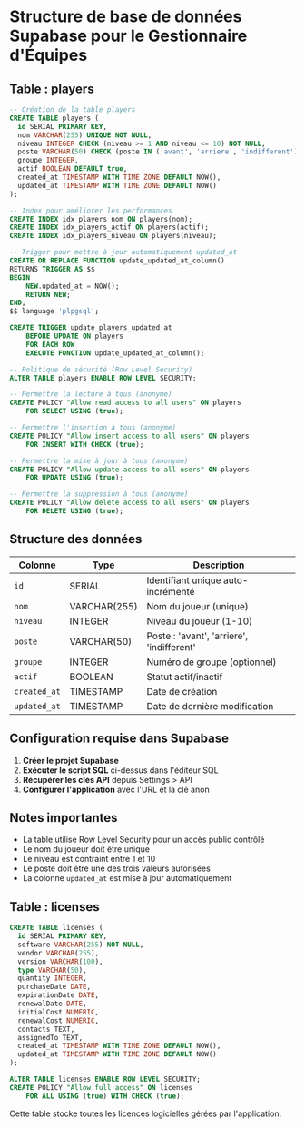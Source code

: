 # Structure de base de données Supabase pour le Gestionnaire d'Équipes

## Table : players

```sql
-- Création de la table players
CREATE TABLE players (
  id SERIAL PRIMARY KEY,
  nom VARCHAR(255) UNIQUE NOT NULL,
  niveau INTEGER CHECK (niveau >= 1 AND niveau <= 10) NOT NULL,
  poste VARCHAR(50) CHECK (poste IN ('avant', 'arriere', 'indifferent')) NOT NULL DEFAULT 'indifferent',
  groupe INTEGER,
  actif BOOLEAN DEFAULT true,
  created_at TIMESTAMP WITH TIME ZONE DEFAULT NOW(),
  updated_at TIMESTAMP WITH TIME ZONE DEFAULT NOW()
);

-- Index pour améliorer les performances
CREATE INDEX idx_players_nom ON players(nom);
CREATE INDEX idx_players_actif ON players(actif);
CREATE INDEX idx_players_niveau ON players(niveau);

-- Trigger pour mettre à jour automatiquement updated_at
CREATE OR REPLACE FUNCTION update_updated_at_column()
RETURNS TRIGGER AS $$
BEGIN
    NEW.updated_at = NOW();
    RETURN NEW;
END;
$$ language 'plpgsql';

CREATE TRIGGER update_players_updated_at 
    BEFORE UPDATE ON players 
    FOR EACH ROW 
    EXECUTE FUNCTION update_updated_at_column();

-- Politique de sécurité (Row Level Security)
ALTER TABLE players ENABLE ROW LEVEL SECURITY;

-- Permettre la lecture à tous (anonyme)
CREATE POLICY "Allow read access to all users" ON players
    FOR SELECT USING (true);

-- Permettre l'insertion à tous (anonyme)
CREATE POLICY "Allow insert access to all users" ON players
    FOR INSERT WITH CHECK (true);

-- Permettre la mise à jour à tous (anonyme)
CREATE POLICY "Allow update access to all users" ON players
    FOR UPDATE USING (true);

-- Permettre la suppression à tous (anonyme)
CREATE POLICY "Allow delete access to all users" ON players
    FOR DELETE USING (true);
```

## Structure des données

| Colonne | Type | Description |
|---------|------|-------------|
| `id` | SERIAL | Identifiant unique auto-incrémenté |
| `nom` | VARCHAR(255) | Nom du joueur (unique) |
| `niveau` | INTEGER | Niveau du joueur (1-10) |
| `poste` | VARCHAR(50) | Poste : 'avant', 'arriere', 'indifferent' |
| `groupe` | INTEGER | Numéro de groupe (optionnel) |
| `actif` | BOOLEAN | Statut actif/inactif |
| `created_at` | TIMESTAMP | Date de création |
| `updated_at` | TIMESTAMP | Date de dernière modification |

## Configuration requise dans Supabase

1. **Créer le projet Supabase**
2. **Exécuter le script SQL** ci-dessus dans l'éditeur SQL
3. **Récupérer les clés API** depuis Settings > API
4. **Configurer l'application** avec l'URL et la clé anon

## Notes importantes

- La table utilise Row Level Security pour un accès public contrôlé
- Le nom du joueur doit être unique
- Le niveau est contraint entre 1 et 10
- Le poste doit être une des trois valeurs autorisées
- La colonne `updated_at` est mise à jour automatiquement

## Table : licenses

```sql
CREATE TABLE licenses (
  id SERIAL PRIMARY KEY,
  software VARCHAR(255) NOT NULL,
  vendor VARCHAR(255),
  version VARCHAR(100),
  type VARCHAR(50),
  quantity INTEGER,
  purchaseDate DATE,
  expirationDate DATE,
  renewalDate DATE,
  initialCost NUMERIC,
  renewalCost NUMERIC,
  contacts TEXT,
  assignedTo TEXT,
  created_at TIMESTAMP WITH TIME ZONE DEFAULT NOW(),
  updated_at TIMESTAMP WITH TIME ZONE DEFAULT NOW()
);

ALTER TABLE licenses ENABLE ROW LEVEL SECURITY;
CREATE POLICY "Allow full access" ON licenses
    FOR ALL USING (true) WITH CHECK (true);
```

Cette table stocke toutes les licences logicielles gérées par l'application.
